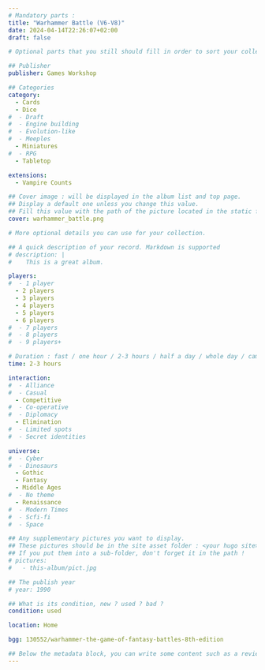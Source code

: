 ```yaml
---
# Mandatory parts :
title: "Warhammer Battle (V6-V8)"
date: 2024-04-14T22:26:07+02:00
draft: false

# Optional parts that you still should fill in order to sort your collection

## Publisher
publisher: Games Workshop

## Categories
category:
  - Cards
  - Dice
#  - Draft
#  - Engine building
#  - Evolution-like
#  - Meeples
  - Miniatures
#  - RPG
  - Tabletop

extensions:
  - Vampire Counts

## Cover image : will be displayed in the album list and top page.
## Display a default one unless you change this value.
## Fill this value with the path of the picture located in the static folder
cover: warhammer_battle.png

# More optional details you can use for your collection.

## A quick description of your record. Markdown is supported
# description: |
#    This is a great album.

players:
#  - 1 player
  - 2 players
  - 3 players
  - 4 players
  - 5 players
  - 6 players
#  - 7 players
#  - 8 players
#  - 9 players+

# Duration : fast / one hour / 2-3 hours / half a day / whole day / campaign
time: 2-3 hours

interaction:
#  - Alliance
#  - Casual
  - Competitive
#  - Co-operative
#  - Diplomacy
  - Elimination
#  - Limited spots
#  - Secret identities

universe:
#  - Cyber
#  - Dinosaurs
  - Gothic
  - Fantasy
  - Middle Ages
#  - No theme
  - Renaissance
#  - Modern Times
#  - Scfi-fi
#  - Space

## Any supplementary pictures you want to display.
## These pictures should be in the site asset folder : <your hugo site>/static
## If you put them into a sub-folder, don't forget it in the path !
# pictures:
#   - this-album/pict.jpg

## The publish year
# year: 1990

## What is its condition, new ? used ? bad ?
condition: used

location: Home

bgg: 130552/warhammer-the-game-of-fantasy-battles-8th-edition

## Below the metadata block, you can write some content such as a review or anything else you want. It'll be displayed in the album page.
---
```


